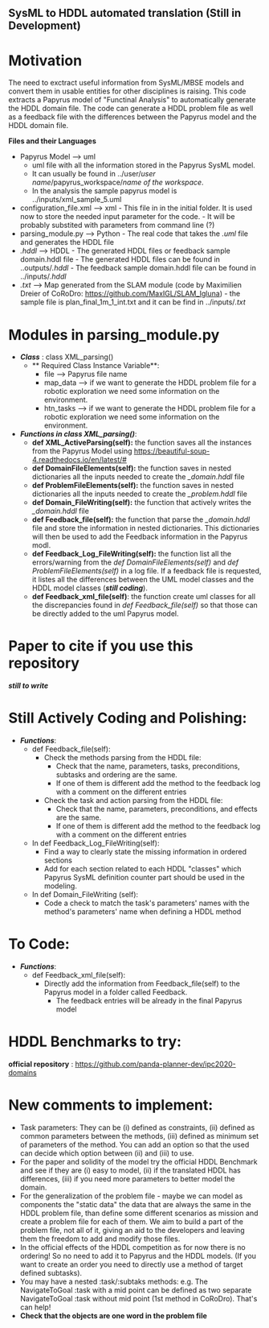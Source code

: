 ## SysML to HDDL automated translation (Still in Development)

# Motivation
The need to exctract useful information from SysML/MBSE models and convert them in usable entities for other disciplines is raising. This code extracts a Papyrus model of "Functinal Analysis" to automatically generate the HDDL domain file. The code can generate a HDDL problem file as well as a feedback file with the differences between the Papyrus model and the HDDL domain file. 

**Files and their Languages**
- Papyrus Model --> uml 
     - uml file with all the information stored in the Papyrus SysML model.
     - It can usually be found in ../user/*user name*/papyrus_workspace/*name of the workspace*.
     - In the analysis the sample papyrus model is ../inputs/xml_sample_5.uml
- configuration_file.xml --> xml
      - This file in in the initial folder. It is used now to store the needed input parameter for the code. 
      - It will be probably substited with parameters from command line (?)
- parsing_module.py --> Python
      - The real code that takes the *.uml* file and generates the HDDL file
- *.hddl* --> HDDL 
      - The generated HDDL files or feedback sample domain.hddl file
      - The generated HDDL files can be found in ..outputs/*.hddl*
      - The feedback sample domain.hddl file can be found in ../inputs/*.hddl*
- *.txt* --> Map generated from the SLAM module (code by Maximilien Dreier of CoRoDro: https://github.com/MaxIGL/SLAM_Igluna)
      - the sample file is plan_final_1m_1_int.txt and it can be find in ../inputs/*.txt*

# Modules in parsing_module.py
- ***Class*** : class XML_parsing()
    - ** Required Class Instance Variable**:  
        - file --> Papyrus file name
        -  map_data --> if we want to generate the HDDL problem file for a robotic exploration we need some information on the environment.  
        -  htn_tasks --> if we want to generate the HDDL problem file for a robotic exploration we need some information on the environment. 
- ***Functions in class XML_parsing()***:
     - **def XML_ActiveParsing(self):**  the function saves all the instances from the Papyrus Model using https://beautiful-soup-4.readthedocs.io/en/latest/#
     - **def DomainFileElements(self):** the function saves in nested dictionaries all the inputs needed to create the *_domain.hddl* file
     - **def ProblemFileElements(self):** the function saves in nested dictionaries all the inputs needed to create the *_problem.hddl* file
     - **def Domain_FileWriting(self):** the function that actively writes the *_domain.hddl* file
     - **def Feedback_file(self):** the function that parse the *_domain.hddl* file and store the information in nested dictionaries. This dictionaries will then be used to add the Feedback information in the Papyrus modl.
     - **def Feedback_Log_FileWriting(self):** the function list all the errors/warning from the *def DomainFileElements(self)* and *def ProblemFileElements(self)* in a log file. If a feedback file is requested, it listes all the differences between the UML model classes and the HDDL model classes (***still coding***).
     - **def Feedback_xml_file(self)**: the function create uml classes for all the discrepancies found in *def Feedback_file(self)* so that those can be directly added to the uml Papyrus model.

# Paper to cite if you use this repository 
***still to write***

# Still Actively Coding and Polishing:
- ***Functions***:
     - def Feedback_file(self):
        - Check the methods parsing from the HDDL file:
            - Check that the name, parameters, tasks, preconditions, subtasks and ordering are the same.
            - If one of them is different add the method to the feedback log with a comment on the different entries 
        - Check the task and action parsing from the HDDL file:
            - Check that the name, parameters, preconditions, and effects are the same.
            - If one of them is different add the method to the feedback log with a comment on the different entries  
     - In def Feedback_Log_FileWriting(self):
        - Find a way to clearly state the missing information in ordered sections
        - Add for each section related to each HDDL "classes" which Papyrus SysML definition counter part should be used in the modeling. 
     - In def Domain_FileWriting (self):
        - Code a check to match the task's parameters' names with the method's parameters' name when defining a HDDL method 

# To Code:
- ***Functions***:
     - def Feedback_xml_file(self):
        - Directly add the information from Feedback_file(self) to the Papyrus model in a folder called Feedback.
           - The feedback entries will be already in the final Papyrus model 

# HDDL Benchmarks to try:
**official repository** : https://github.com/panda-planner-dev/ipc2020-domains

# New comments to implement:
- Task parameters: They can be (i) defined as constraints, (ii) defined as common parameters between the methods, (iii) defined as minimum set of parameters of the method. You can add an option so that the used can decide which option between (ii) and (iii) to use. 
- For the paper and solidity of the model try the official HDDL Benchmark and see if they are (i) easy to model, (ii) if the translated HDDL has differences, (iii) if you need more parameters to better model the domain. 
-	For the generalization of the problem file - maybe we can model as components the "static data" the data that are always the same in the HDDL problem file, than define some different scenarios as mission and create a problem file for each of them. We aim to build a part of the problem file, not all of it, giving an aid to the developers and leaving them the freedom to add and modify those files.
-	In the official effects of the HDDL competition as for now there is no ordering! So no need to add it to Papyrus and the HDDL models. (If you want to create an order you need to directly use a method of target defined subtasks).
-	You may have a nested :task/:subtaks methods: e.g. The NavigateToGoal :task with a mid point can be defined as two separate NavigateToGoal :task without mid point (1st method in CoRoDro). That's can help!  
- **Check that the objects are one word in the problem file**



